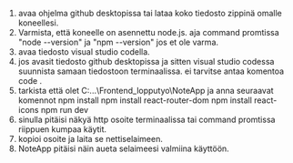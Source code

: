 
1. avaa ohjelma github desktopissa tai lataa koko tiedosto zippinä omalle koneellesi.
2. Varmista, että koneelle on asennettu node.js. aja command promtissa "node --version" ja "npm --version" jos et ole varma.
3. avaa tiedosto visual studio codella.
4. jos avasit tiedosto github desktopissa ja sitten visual studio codessa suunnista samaan tiedostoon terminaalissa. ei tarvitse antaa komentoa code .
5. tarkista että olet C:\...\Frontend_lopputyo\NoteApp ja anna seuraavat komennot
npm install
npm install react-router-dom
npm install react-icons
npm run dev
6. sinulla pitäisi näkyä http osoite terminaalissa tai command promtissa riippuen kumpaa käytit.
7. kopioi osoite ja laita se nettiselaimeen.
8. NoteApp pitäisi näin aueta selaimeesi valmiina käyttöön.

